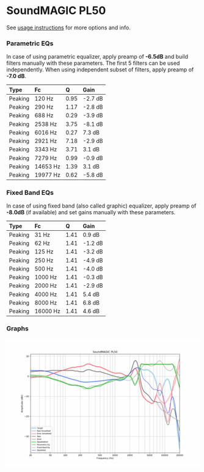 # SoundMAGIC PL50
See [usage instructions](https://github.com/jaakkopasanen/AutoEq#usage) for more options and info.

### Parametric EQs
In case of using parametric equalizer, apply preamp of **-6.5dB** and build filters manually
with these parameters. The first 5 filters can be used independently.
When using independent subset of filters, apply preamp of **-7.0 dB**.

| Type    | Fc       |    Q | Gain    |
|:--------|:---------|:-----|:--------|
| Peaking | 120 Hz   | 0.95 | -2.7 dB |
| Peaking | 290 Hz   | 1.17 | -2.8 dB |
| Peaking | 688 Hz   | 0.29 | -3.9 dB |
| Peaking | 2538 Hz  | 3.75 | -8.1 dB |
| Peaking | 6016 Hz  | 0.27 | 7.3 dB  |
| Peaking | 2921 Hz  | 7.18 | -2.9 dB |
| Peaking | 3343 Hz  | 3.71 | 3.1 dB  |
| Peaking | 7279 Hz  | 0.99 | -0.9 dB |
| Peaking | 14653 Hz | 1.39 | 3.1 dB  |
| Peaking | 19977 Hz | 0.62 | -5.8 dB |

### Fixed Band EQs
In case of using fixed band (also called graphic) equalizer, apply preamp of **-8.0dB**
(if available) and set gains manually with these parameters.

| Type    | Fc       |    Q | Gain    |
|:--------|:---------|:-----|:--------|
| Peaking | 31 Hz    | 1.41 | 0.9 dB  |
| Peaking | 62 Hz    | 1.41 | -1.2 dB |
| Peaking | 125 Hz   | 1.41 | -3.2 dB |
| Peaking | 250 Hz   | 1.41 | -4.9 dB |
| Peaking | 500 Hz   | 1.41 | -4.0 dB |
| Peaking | 1000 Hz  | 1.41 | -0.3 dB |
| Peaking | 2000 Hz  | 1.41 | -2.9 dB |
| Peaking | 4000 Hz  | 1.41 | 5.4 dB  |
| Peaking | 8000 Hz  | 1.41 | 6.8 dB  |
| Peaking | 16000 Hz | 1.41 | 4.6 dB  |

### Graphs
![](./SoundMAGIC%20PL50.png)